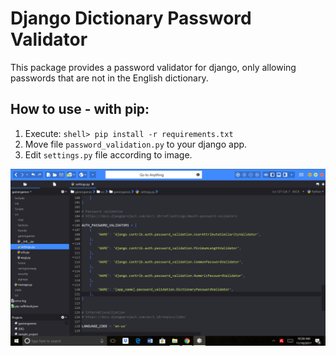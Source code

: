 # Django Dictionary Password Validator
This package provides a password validator for django, only allowing passwords that are not in the English dictionary.


## How to use - with pip:

1. Execute: `shell> pip install -r requirements.txt`
2. Move file `password_validation.py` to your django app.
3. Edit `settings.py` file according to image.

![django-settings](https://raw.githubusercontent.com/gamergames123/django-dictionary-password-validator/master/Screenshot%20(47).png)
